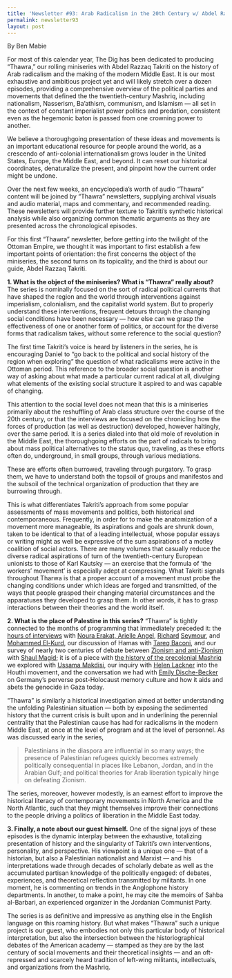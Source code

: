 ```yaml
---
title: 'Newsletter #93: Arab Radicalism in the 20th Century w/ Abdel Razzaq Takriti'
permalink: newsletter93
layout: post
---
```


By Ben Mabie


For most of this calendar year, The Dig has been dedicated to producing “Thawra,” our rolling miniseries with Abdel Razzaq Takriti on the history of Arab radicalism and the making of the modern Middle East. It is our most exhaustive and ambitious project yet and will likely stretch over a dozen episodes, providing a comprehensive overview of the political parties and movements that defined the the twentieth-century Mashriq, including nationalism, Nasserism, Ba’athism, communism, and Islamism — all set in the context of constant imperialist power politics and predation, consistent even as the hegemonic baton is passed from one crowning power to another. 

We believe a thoroughgoing presentation of these ideas and movements is an important educational resource for people around the world, as a crescendo of anti-colonial internationalism grows louder in the United States, Europe, the Middle East, and beyond. It can reset our historical coordinates, denaturalize the present, and pinpoint how the current order might be undone.    

Over the next few weeks, an encyclopedia’s worth of audio “Thawra” content will be joined by “Thawra” newsletters, supplying archival visuals and audio material, maps and commentary, and recommended reading. These newsletters will provide further texture to Takriti’s synthetic historical analysis while also organizing common thematic arguments as they are presented across the chronological episodes. 

For this first “Thawra” newsletter, before getting into the twilight of the Ottoman Empire, we thought it was important to first establish a few important points of orientation: the first concerns the object of the miniseries, the second turns on its topicality, and the third is about our guide, Abdel Razzaq Takriti.

**1\. What is the object of the miniseries? What is “Thawra” really about?** The series is nominally focused on the sort of radical political currents that have shaped the region and the world through interventions against imperialism, colonialism, and the capitalist world system. But to properly understand these interventions, frequent detours through the changing social conditions have been necessary — how else can we grasp the effectiveness of one or another form of politics, or account for the diverse forms that radicalism takes, without some reference to the social question? 


The first time Takriti’s voice is heard by listeners in the series, he is encouraging Daniel to “go back to the political and social history of the region when exploring” the question of what radicalisms were active in the Ottoman period. This reference to the broader social question is another way of asking about what made a particular current radical at all, divulging what elements of the existing social structure it aspired to and was capable of changing. 

This attention to the social level does not mean that this is a miniseries primarily about the reshuffling of Arab class structure over the course of the 20th century, or that the interviews are focused on the chronicling how the forces of production (as well as destruction) developed, however haltingly, over the same period. It is a series dialed into that old mole of revolution in the Middle East, the thoroughgoing efforts on the part of radicals to bring about mass political alternatives to the status quo, traveling, as these efforts often do, underground, in small groups, through various mediations. 

These are efforts often burrowed, traveling through purgatory. To grasp them, we have to understand both the topsoil of groups and manifestos and the subsoil of the technical organization of production that they are burrowing through. 

This is what differentiates Takriti’s approach from some popular assessments of mass movements and politics, both historical and contemporaneous. Frequently, in order for to make the anatomization of a movement more manageable, its aspirations and goals are shrunk down, taken to be identical to that of a leading intellectual, whose popular essays or writing might as well be expressive of the sum aspirations of a motley coalition of social actors. There are many volumes that casually reduce the diverse radical aspirations of turn of the twentieth-century European unionists to those of Karl Kautsky — an exercise that the formula of ‘the workers’ movement’ is especially adept at compressing. What Takriti signals throughout Tharwa is that a proper account of a movement must probe the changing conditions under which ideas are forged and transmitted, of the ways that people grasped their changing material circumstances and the apparatuses they developed to grasp them. In other words, it has to grasp interactions between their theories and the world itself.

**2\. What is the place of Palestine in this series?** “Thawra” is tightly connected to the months of programming that immediately preceded it: the [hours of interviews](https://thedigradio.com/podcast/palestine-teach-in/) with [Noura Erakat, Arielle Angel](https://thedigradio.com/podcast/war-on-gaza-w-noura-erakat-arielle-angel/), [Richard](https://thedigradio.com/podcast/global-palestine-politics-ep-1-w-richard-seymour/) [Seymour](https://thedigradio.com/podcast/global-palestine-politics-ep-2-w-richard-seymour/), and [Mohammed El-Kurd](https://thedigradio.com/podcast/palestine-w-mohammed-el-kurd/), our discussion of Hamas with [Tareq Baconi](https://thedigradio.com/podcast/hamas-w-tareq-baconi/), and our survey of nearly two centuries of debate between [Zionism and anti-Zionism](https://thedigradio.com/podcast/zionism-vs-anti-zionism-ep-1-w-shaul-magid/) with [Shaul Magid](https://thedigradio.com/podcast/zionism-vs-anti-zionism-ep-2-w-shaul-magid/); it is of a piece with [the history of the precolonial Mashriq](https://thedigradio.com/podcast/colonialism-zionism-sectarianism-w-ussama-makdisi/) we explored with [Ussama Makdisi](https://thedigradio.com/podcast/age-of-coexistence-w-ussama-makdisi/), our inquiry with [Helen Lackner](https://thedigradio.com/podcast/yemen-and-the-houthis-w-helen-lackner/) into the Houthi movement, and the conversation we had with [Emily Dische-Becker](https://thedigradio.com/podcast/the-german-question-w-emily-dische-becker/) on Germany’s perverse post-Holocaust memory culture and how it aids and abets the genocide in Gaza today. 


“Thawra” is similarly a historical investigation aimed at better understanding the unfolding Palestinian situation — both by exposing the sedimented history that the current crisis is built upon and in underlining the perennial centrality that the Palestinian cause has had for radicalisms in the modern Middle East, at once at the level of program and at the level of personnel. As was discussed early in the series, 


> Palestinians in the diaspora are influential in so many ways; the presence of Palestinian refugees quickly becomes extremely politically consequential in places like Lebanon, Jordan, and in the Arabian Gulf; and political theories for Arab liberation typically hinge on defeating Zionism.

The series, moreover, however modestly, is an earnest effort to improve the historical literacy of contemporary movements in North America and the North Atlantic, such that they might themselves improve their connections to the people driving a politics of liberation in the Middle East today. 



**3\. Finally, a note about our guest himself.** One of the signal joys of these episodes is the dynamic interplay between the exhaustive, totalizing presentation of history and the singularity of Takriti’s own interventions, personality, and perspective. His viewpoint is a unique one — that of a historian, but also a Palestinian nationalist and Marxist — and his interpretations wade through decades of scholarly debate as well as the accumulated partisan knowledge of the politically engaged: of debates, experiences, and theoretical reflection transmitted by militants. In one moment, he is commenting on trends in the Anglophone history departments. In another, to make a point, he may cite the memoirs of Sahba al-Barbari, an experienced organizer in the Jordanian Communist Party. 

The series is as definitive and impressive as anything else in the English language on this roaming history. But what makes “Thawra” such a unique project is our guest, who embodies not only this particular body of historical interpretation, but also the intersection between the historiographical debates of the American academy — stamped as they are by the last century of social movements and their theoretical insights — and an oft-repressed and scarcely heard tradition of left-wing militants, intellectuals, and organizations from the Mashriq. 
